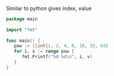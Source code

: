 Similar to python gives index, value
```go
package main  
  
import "fmt"  
  
func main() {  
   pow := []int{1, 2, 4, 8, 16, 32, 64}  
   for i, v := range pow {  
      fmt.Printf("%d %d\n", i, v)  
   }  
}
```

